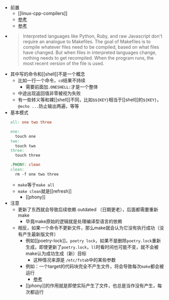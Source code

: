 - 前置
  - [[linux-cpp-compilers]]
  - [参考](https://makefiletutorial.com/)
  - [参考](https://www.zhaixue.cc/makefile/makefile-intro.html)
- > Interpreted languages like Python, Ruby, and raw Javascript don't require an analogue to Makefiles. The goal of Makefiles is to compile whatever files need to be compiled, based on what files have changed. But when files in interpreted languages change, nothing needs to get recompiled. When the program runs, the most recent version of the file is used.
- 其中写的命令和[[shell]]不是一个概念
  - 比如一行一个命令，`cd`结果不持续
    - 需要前面加`.ONESHELL:`才是一个整体
  - 中途出现返回值非零被视为失败
  - 有一些转义等和裸[[shell]]不同，比如`$${KEY}`相当于[[shell]]的`${KEY}`，`@echo ...`防止输出两遍，等等
- 基本模式
  ```makefile
  all: one two three

  one:
  	touch one
  two:
  	touch two
  three:
  	touch three

  .PHONY: clean
  clean:
  	rm -f one two three
  ```
  - `make`等于`make all`
  - `make clean`就是[[refresh]]
    - [[phony]]
- 注意
  - 更新了东西就会导致后续依赖 outdated （日期更老），后面都需要重新make
    - 毕竟make原始的逻辑就是处理编译型语言的依赖
  - 相反，如果一个命令不更新文件，那么make就会认为它没有执行成功（没有产生最新版文件）
    - 例如[[poetry-lock]]，`poetry lock`，如果不是删除`poetry.lock`重新生成，即使更新了`poetry.lock`，`ll`时看时间也可能不变，就不会被make认为成功生成（新）目标
      - 这种情况来源是 `/etc/fstab`中的某些参数
    - 例如：一个target的代码块完全不产生文件，将会导致每次`make`都会被运行
      - [参考](https://stackoverflow.com/questions/47932338/gnu-make-always-considers-a-non-file-target-as-being-remade-possible-bug)
    - [[phony]]的作用就是即使实际产生了文件，也总是当作没有产生，每次都运行